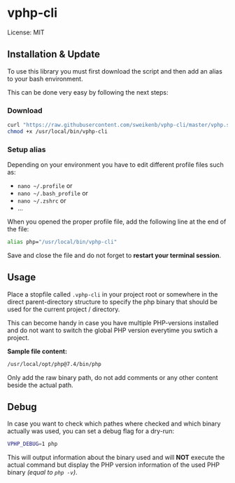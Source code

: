 # vphp-cli

License: MIT


## Installation & Update

To use this library you must first download the script and then add an alias to your bash environment.

This can be done very easy by following the next steps:


### Download

```bash
curl "https://raw.githubusercontent.com/sweikenb/vphp-cli/master/vphp.sh" --output /usr/local/bin/vphp-cli
chmod +x /usr/local/bin/vphp-cli
```


### Setup alias

Depending on your environment you have to edit different profile files such as:

- `nano ~/.profile` or
- `nano ~/.bash_profile` or 
- `nano ~/.zshrc` or 
- ...


When you opened the proper profile file, add the following line at the end of the file:

```bash
alias php="/usr/local/bin/vphp-cli"
```

Save and close the file and do not forget to **restart your terminal session**.


## Usage

Place a stopfile called `.vphp-cli` in your project root or somewhere in the direct parent-directory structure to specify the php binary that should be used for the current project / directory.

This can become handy in case you have multiple PHP-versions installed and do not want to switch the global PHP version everytime you swtich a project.

**Sample file content:**

```bash
/usr/local/opt/php@7.4/bin/php
```

Only add the raw binary path, do not add comments or any other content beside the actual path.


## Debug

In case you want to check which pathes where checked and which binary actually was used, you can set a debug flag for a dry-run:

```bash
VPHP_DEBUG=1 php
```

This will output information about the binary used and will **NOT** execute the actual command but display the PHP version information of the used PHP binary _(equal to `php -v`)_.